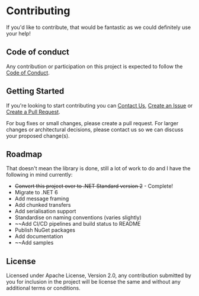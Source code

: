 # Contributing

If you'd like to contribute, that would be fantastic as we could definitely use your help!


## Code of conduct

Any contribution or participation on this project is expected to follow the [Code of Conduct](CODE_OF_CONDUCT.md).


## Getting Started

If you're looking to start contributing you can [Contact Us](https://www.acslive.com.au/contact/), [Create an Issue](https://github.com/Johno-ACSLive/ACS-Messaging/issues) or [Create a Pull Request](https://github.com/Johno-ACSLive/ACS-Messaging/pulls).

For bug fixes or small changes, please create a pull request. For larger changes or architectural decisions, please contact us so we can discuss your proposed change(s).


## Roadmap

That doesn't mean the library is done, still a lot of work to do and I have the following in mind currently:
- ~~Convert this project over to .NET Standard version 2~~ - Complete!
- Migrate to .NET 6
- Add message framing
- Add chunked transfers
- Add serialisation support
- Standardise on naming conventions (varies slightly)
- ~~Add CI/CD pipelines and build status to README
- Publish NuGet packages
- Add documentation
- ~~Add samples


## License

Licensed under Apache License, Version 2.0, any contribution submitted by you for inclusion in the project will be license the same and without any additional terms or conditions.
